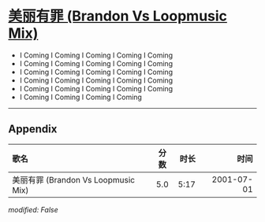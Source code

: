 # [美丽有罪 (Brandon Vs Loopmusic Mix)](https://music.163.com/song?id=28613421)

* I Coming  I Coming  I Coming  I Coming  I Coming
* I Coming  I Coming  I Coming  I Coming  I Coming
* I Coming  I Coming  I Coming  I Coming  I Coming
* I Coming  I Coming  I Coming  I Coming  I Coming
* I Coming  I Coming  I Coming  I Coming  I Coming
* I Coming  I Coming  I Coming  I Coming


---

## Appendix

|歌名|分数|时长|时间|
|:---|:---:|---:|---:|
|美丽有罪 (Brandon Vs Loopmusic Mix)|5.0|5:17|2001-07-01

*modified: False*